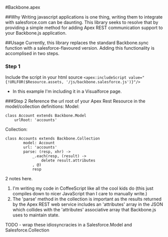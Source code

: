 #Backbone.apex

##Why
Writing javascript applications is one thing, writing them to integrate with salesforce.com can be daunting.  This library seeks to resolve that by providing a simple method for adding Apex REST communication support to your Backbone.js application.

##Usage
Currently, this library replaces the standard Backbone.sync function with a salesforce-flavoured version.  Adding this functionality is accomplised in two steps.

### Step 1
Include the script in your html source
```<apex:includeScript value="{!URLFOR($Resource.assets, '/js/backbone.salesforce.js')}"/>```

* In this example I'm including it in a Visualforce page.

###Step 2
Reference the url root of your Apex Rest Resource in the model/collection definitions:
Model:

```
class Account extends Backbone.Model
	urlRoot: 'accounts'
```

Collection:
```
class Accounts extends Backbone.Collection
		model: Account
		url: 'accounts'
		parse: (resp, xhr) ->
			_.each(resp, (result) ->
				delete result.attributes
			, @)
			resp
```

2 notes here.
1. I'm writing my code in CoffeeScript like all the cool kids do (this just compiles down to nicer JavaScript than I care to manually write.)
2. The 'parse' method in the collection is important as the results returned by the Apex REST web service includes an 'attributes' array in the JSON which collides with the 'attributes' associative array that Backbone.js uses to maintain state.

TODO - wrap these idiosyncracies in a Salesforce.Model and Salesforce.Collection